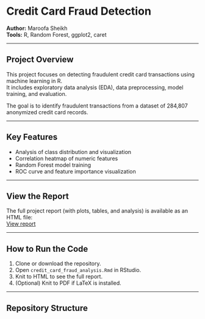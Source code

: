# Credit Card Fraud Detection

**Author:** Maroofa Sheikh  
**Tools:** R, Random Forest, ggplot2, caret  

---

## Project Overview
This project focuses on detecting fraudulent credit card transactions using machine learning in R.  
It includes exploratory data analysis (EDA), data preprocessing, model training, and evaluation.

The goal is to identify fraudulent transactions from a dataset of 284,807 anonymized credit card records.

---

## Key Features
- Analysis of class distribution and visualization  
- Correlation heatmap of numeric features  
- Random Forest model training  
- ROC curve and feature importance visualization  

---

## View the Report
The full project report (with plots, tables, and analysis) is available as an HTML file:  
[View report](https://maroofa890.github.io/credit-card-fraud/)

---

## How to Run the Code
1. Clone or download the repository.  
2. Open `credit_card_fraud_analysis.Rmd` in RStudio.  
3. Knit to HTML to see the full report.  
4. (Optional) Knit to PDF if LaTeX is installed.

---

## Repository Structure
